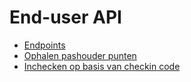 ---
---

# End-user API

- [Endpoints](endpoints)
- [Ophalen pashouder punten](ophalen-pashouder-punten)
- [Inchecken op basis van checkin code](inchecken-op-basis-van-checkin-code)